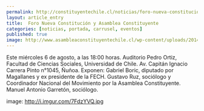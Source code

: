 ```yaml
---
permalink: http://constituyentechile.cl/noticias/foro-nueva-constitucion-asamblea-constituyente.html
layout: article_entry
title:  Foro Nueva Constitución y Asamblea Constituyente
categories: [noticias, portada, carrusel, eventos]
published: true
image: http://www.asambleaconstituyentechile.cl/wp-content/uploads/2014/07/Facso.jpg
---
```


Este miércoles 6 de agosto, a las 18:00 horas.
Auditorio Pedro Ortiz, Facultad de Ciencias Sociales, Universidad de Chile.
Av. Capitán Ignacio Carrera Pinto n°1045, Ñuñoa.
Exponen:
Gabriel Boric, diputado por Magallanes y ex presidente de la FECH.
Gustavo Ruz, sociólogo y Coordinador Nacional del Movimiento por la Asamblea Constituyente.
Manuel Antonio Garretón, sociólogo.

image: http://i.imgur.com/7FdzYVQ.jpg
